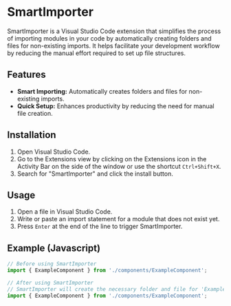 ﻿# SmartImporter

SmartImporter is a Visual Studio Code extension that simplifies the process of importing modules in your code by automatically creating folders and files for non-existing imports. It helps facilitate your development workflow by reducing the manual effort required to set up file structures.

## Features

- **Smart Importing:** Automatically creates folders and files for non-existing imports. 
- **Quick Setup:** Enhances productivity by reducing the need for manual file creation.

## Installation

1. Open Visual Studio Code.
2. Go to the Extensions view by clicking on the Extensions icon in the Activity Bar on the side of the window or use the shortcut `Ctrl+Shift+X`.
3. Search for "SmartImporter" and click the install button.

## Usage

1. Open a file in Visual Studio Code.
2. Write or paste an import statement for a module that does not exist yet.
3. Press `Enter` at the end of the line to trigger SmartImporter.

## Example (Javascript)

```javascript
// Before using SmartImporter
import { ExampleComponent } from './components/ExampleComponent';

// After using SmartImporter
// SmartImporter will create the necessary folder and file for 'ExampleComponent'
import { ExampleComponent } from './components/ExampleComponent';
